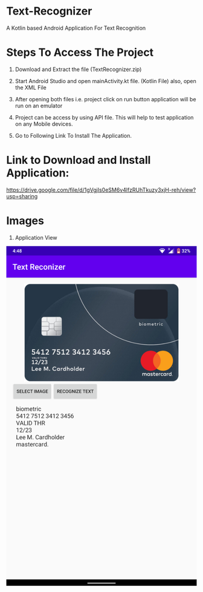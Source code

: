 # Text-Recognizer
A Kotlin based Android Application For Text Recognition

# Steps To Access The Project

1) Download and Extract the file (TextRecognizer.zip)

2) Start Android Studio and open mainActivity.kt file. (Kotlin File) also, open the XML File

3) After opening both files i.e. project click on run button application will be run on an emulator

4) Project can be access by using API file. This will help to test application on any Mobile devices.

5) Go to Following Link To Install The Application. 

# Link to Download and Install Application:
https://drive.google.com/file/d/1gVgjIs0eSM6v4lfzRUhTkuzy3xjH-reh/view?usp=sharing
 
# Images 
1) Application View

![](Images/1.png)

